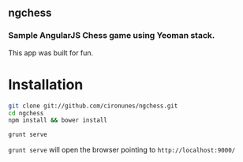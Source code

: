 ## ngchess

### Sample AngularJS Chess game using Yeoman stack.

This app was built for fun.

# Installation

```sh
git clone git://github.com/cironunes/ngchess.git
cd ngchess
npm install && bower install

grunt serve
```

```grunt serve``` will open the browser pointing to ```http://localhost:9000/```
